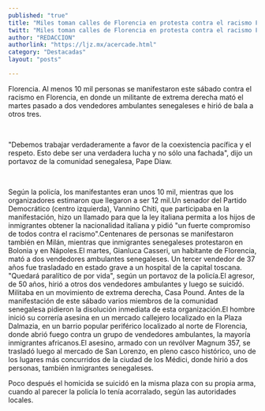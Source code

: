 ```yaml
---
published: "true"
title: "Miles toman calles de Florencia en protesta contra el racismo Florencia"
twitt: "Miles toman calles de Florencia en protesta contra el racismo Florencia"
author: "REDACCION"
authorlink: "https://ljz.mx/acercade.html"
category: "Destacadas"
layout: "posts"

---
```



  Florencia. Al menos 10 mil personas se manifestaron este sábado contra el racismo en Florencia, en donde un militante de extrema derecha mató el martes pasado a dos vendedores ambulantes senegaleses e hirió de bala a otros tres.



   


"Debemos trabajar verdaderamente a favor de la coexistencia pacífica y el respeto. Esto debe ser una verdadera lucha y no sólo una fachada", dijo un portavoz de la comunidad senegalesa, Pape Diaw.

 


  Según la policía, los manifestantes eran unos 10 mil, mientras que los organizadores estimaron que llegaron a ser 12 mil.Un senador del Partido Democrático (centro izquierda), Vannino Chiti, que participaba en la manifestación, hizo un llamado para que la ley italiana permita a los hijos de inmigrantes obtener la nacionalidad italiana y pidió "un fuerte compromiso de todos contra el racismo".Centenares de personas se manifestaron también en Milán, mientras que inmigrantes senegaleses protestaron en Bolonia y en Nápoles.El martes, Gianluca Casseri, un habitante de Florencia, mató a dos vendedores ambulantes senegaleses. Un tercer vendedor de 37 años fue trasladado en estado grave a un hospital de la capital toscana. "Quedará paralítico de por vida", según un portavoz de la policía.El agresor, de 50 años, hirió a otros dos vendedores ambulantes y luego se suicidó. Militaba en un movimiento de extrema derecha, Casa Pound. Antes de la manifestación de este sábado varios miembros de la comunidad senegalesa pidieron la disolución inmediata de esta organización.El hombre inició su correría asesina en un mercado callejero localizado en la Plaza Dalmazia, en un barrio popular periférico localizado al norte de Florencia, donde abrió fuego contra un grupo de vendedores ambulantes, la mayoría inmigrantes africanos.El asesino, armado con un revólver Magnum 357, se trasladó luego al mercado de San Lorenzo, en pleno casco histórico, uno de los lugares más concurridos de la ciudad de los Médici, donde hirió a dos personas, también inmigrantes senegaleses.



  Poco después el homicida se suicidó en la misma plaza con su propia arma, cuando al parecer la policía lo tenía acorralado, según las autoridades locales.

